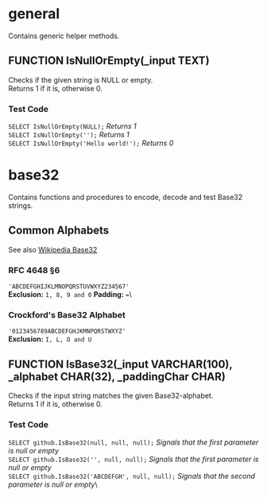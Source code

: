 # general
Contains generic helper methods.

## FUNCTION IsNullOrEmpty(_input TEXT)
Checks if the given string is NULL or empty.\
Returns 1 if it is, otherwise 0.

### Test Code
```SELECT IsNullOrEmpty(NULL);```							*Returns 1*\
```SELECT IsNullOrEmpty('');```								*Returns 1*\
```SELECT IsNullOrEmpty('Hello world!');```		*Returns 0*  
 
# base32
Contains functions and procedures to encode, decode and test Base32 strings.

## Common Alphabets

See also [Wikipedia Base32](https://en.wikipedia.org/wiki/Base32)

### RFC 4648 §6
```'ABCDEFGHIJKLMNOPQRSTUVWXYZ234567'```\
**Exclusion:** `1, 8, 9 and 0`
**Padding:** `=`\

### Crockford's Base32 Alphabet
```'0123456789ABCDEFGHJKMNPQRSTWXYZ'```\
**Exclusion:** `I, L, O and U`

## FUNCTION IsBase32(_input VARCHAR(100), _alphabet CHAR(32),	_paddingChar CHAR)
Checks if the input string matches the given Base32-alphabet.\
Returns 1 if it is, otherwise 0.

### Test Code
```SELECT github.IsBase32(null, null, null);```										*Signals that the first parameter is null or empty*\
```SELECT github.IsBase32('', null, null);```												*Signals that the first parameter is null or empty*\
```SELECT github.IsBase32('ABCDEFGH', null, null);```				*Signals that the second parameter is null or empty*\
